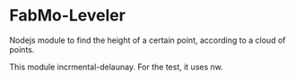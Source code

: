# FabMo-Leveler
Nodejs module to find the height of a certain point, according to a cloud of
points.

This module incrmental-delaunay. For the test, it uses nw.
